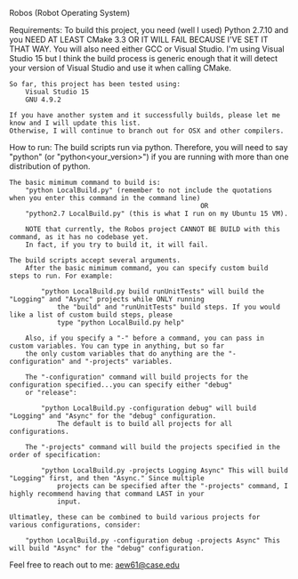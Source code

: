 
Robos (Robot Operating System)


Requirements:
    To build this project, you need (well I used) Python 2.7.10 and you NEED AT LEAST CMake 3.3 OR IT WILL FAIL BECAUSE I'VE SET IT THAT WAY.
    You will also need either GCC or Visual Studio. I'm using Visual Studio 15 but I think the build process is generic enough
    that it will detect your version of Visual Studio and use it when calling CMake.

    So far, this project has been tested using:
        Visual Studio 15
        GNU 4.9.2

    If you have another system and it successfully builds, please let me know and I will update this list.
    Otherwise, I will continue to branch out for OSX and other compilers.


How to run:
    The build scripts run via python. Therefore, you will need to say "python" (or "python<your_version>") if you are running
    with more than one distribution of python.

    The basic mimimum command to build is:
        "python LocalBuild.py" (remember to not include the quotations when you enter this command in the command line)
                                                    OR
        "python2.7 LocalBuild.py" (this is what I run on my Ubuntu 15 VM).

        NOTE that currently, the Robos project CANNOT BE BUILD with this command, as it has no codebase yet.
        In fact, if you try to build it, it will fail.

    The build scripts accept several arguments.
        After the basic mimimum command, you can specify custom build steps to run. For example:

            "python LocalBuild.py build runUnitTests" will build the "Logging" and "Async" projects while ONLY running
                the "build" and "runUnitTests" build steps. If you would like a list of custom build steps, please
                type "python LocalBuild.py help"

        Also, if you specify a "-" before a command, you can pass in custom variables. You can type in anything, but so far
        the only custom variables that do anything are the "-configuration" and "-projects" variables.

        The "-configuration" command will build projects for the configuration specified...you can specify either "debug"
        or "release":

            "python LocalBuild.py -configuration debug" will build "Logging" and "Async" for the "debug" configuration.
                The default is to build all projects for all configurations.

        The "-projects" command will build the projects specified in the order of specification:

            "python LocalBuild.py -projects Logging Async" This will build "Logging" first, and then "Async." Since multiple
                projects can be specified after the "-projects" command, I highly recommend having that command LAST in your
                input.

    Ultimatley, these can be combined to build various projects for various configurations, consider:

        "python LocalBuild.py -configuration debug -projects Async" This will build "Async" for the "debug" configuration.

Feel free to reach out to me: aew61@case.edu
